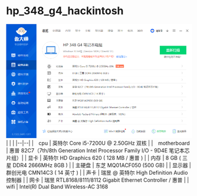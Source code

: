 # hp_348_g4_hackintosh
![](images/硬件参数.png)
| | |
|--|--|
|　cpu          | 英特尔 Core i5-7200U @ 2.50GHz 双核 |
|　motherboard  | 惠普 82C7（7th/8th Generation Intel Processor Family I/O - 9D4E 笔记本芯片组）|
|  显卡         |          英特尔 HD Graphics 620 ( 128 MB / 惠普 ) |
|  内存         |          8 GB ( 三星 DDR4 2666MHz 8GB ) |
|  主硬盘       |          东芝 MQ01ACF050 (500 GB) |
|  显示器       |          群创光电 CMN14C3 ( 14 英寸  ) |
|  声卡         |          瑞昱  @ 英特尔 High Definition Audio 控制器 |
|  网卡         |          瑞昱 RTL8168/8111/8112 Gigabit Ethernet Controller / 惠普 |
|  wifi         |          Intel(R) Dual Band Wireless-AC 3168